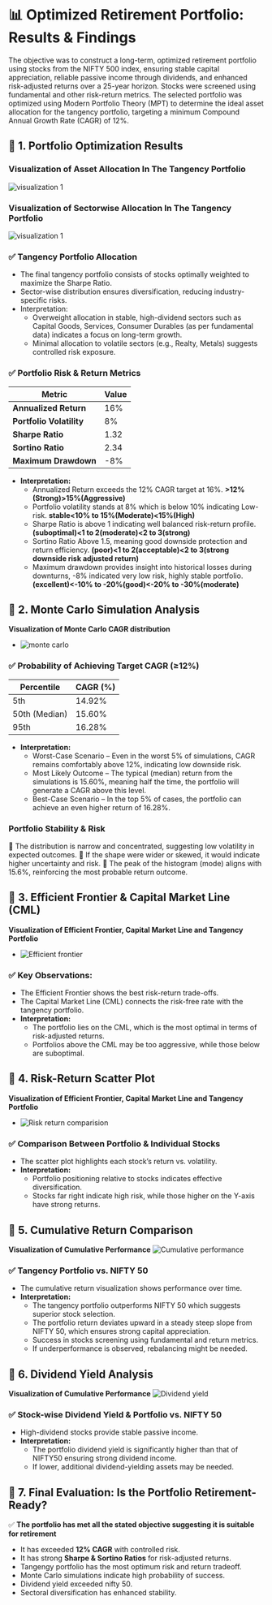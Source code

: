# 📊 **Optimized Retirement Portfolio: Results & Findings**
The objective was to construct a long-term, optimized retirement portfolio using stocks from the NIFTY 500 index, ensuring stable capital appreciation, reliable passive income through dividends, and enhanced risk-adjusted returns over a 25-year horizon. Stocks were screened using fundamental and other risk-return metrics. The selected portfolio was optimized using Modern Portfolio Theory (MPT) to determine the ideal asset allocation for the tangency portfolio, targeting a minimum Compound Annual Growth Rate (CAGR) of 12%.
## 🔹 **1. Portfolio Optimization Results**
### Visualization of Asset Allocation In The Tangency Portfolio
![visualization 1](result/tangency_portfolio_asset_allocation.png)
### Visualization of Sectorwise Allocation In The Tangency Portfolio
![visualization 1](result/tangency_portfolio_sector_allocation.png)
### ✅ **Tangency Portfolio Allocation**
- The final tangency portfolio consists of stocks optimally weighted to maximize the Sharpe Ratio.
- Sector-wise distribution ensures diversification, reducing industry-specific risks.
- Interpretation:
  - Overweight allocation in stable, high-dividend sectors such as Capital Goods, Services, Consumer Durables (as per fundamental data) indicates a focus on long-term growth.
  - Minimal allocation to volatile sectors (e.g., Realty, Metals) suggests controlled risk exposure.

### ✅ **Portfolio Risk & Return Metrics**
| Metric                  | Value  |
|------------------------|--------|
| **Annualized Return**  | 16%    |
| **Portfolio Volatility** | 8%    |
| **Sharpe Ratio**       | 1.32     |
| **Sortino Ratio**      | 2.34     |
| **Maximum Drawdown**   | -8%    |

- **Interpretation:**
  - Annualized Return exceeds the 12% CAGR target at 16%. **>12% (Strong)>15%(Aggressive)**
  - Portfolio volatility stands at 8% which is below 10% indicating Low-risk. **stable<10% to 15%(Moderate)<15%(High)**
  - Sharpe Ratio is above 1 indicating well balanced risk-return profile. **(suboptimal)<1 to 2(moderate)<2 to 3(strong)**
  - Sortino Ratio Above 1.5, meaning good downside protection and return efficiency. **(poor)<1 to 2(acceptable)<2 to 3(strong downside risk adjusted return)**
  - Maximum drawdown provides insight into historical losses during downturns, -8% indicated very low risk, highly stable portfolio. **(excellent)<-10% to -20%(good)<-20% to -30%(moderate)**

## 🔹 **2. Monte Carlo Simulation Analysis**
**Visualization of Monte Carlo CAGR distribution**
  - ![monte carlo](result/montecarlo_interpretation.png)

### ✅ **Probability of Achieving Target CAGR (≥12%)** 
| Percentile | CAGR (%) |
|------------|----------|
| 5th       | 14.92%      |
| 50th (Median) | 15.60% |
| 95th      | 16.28%      |

- **Interpretation:**
  - Worst-Case Scenario – Even in the worst 5% of simulations, CAGR remains comfortably above 12%, indicating low downside risk.
  - Most Likely Outcome – The typical (median) return from the simulations is 15.60%, meaning half the time, the portfolio will generate a CAGR above this level.
  - Best-Case Scenario – In the top 5% of cases, the portfolio can achieve an even higher return of 16.28%.
  
### Portfolio Stability & Risk
🔹 The distribution is narrow and concentrated, suggesting low volatility in expected outcomes.
🔹 If the shape were wider or skewed, it would indicate higher uncertainty and risk.
🔹 The peak of the histogram (mode) aligns with 15.6%, reinforcing the most probable return outcome.

## 🔹 **3. Efficient Frontier & Capital Market Line (CML)**
**Visualization of Efficient Frontier, Capital Market Line and Tangency Portfolio**
  - ![Efficient frontier](result/efficient_frontier_with_tp&cml.png)
### ✅ **Key Observations:**
- The Efficient Frontier shows the best risk-return trade-offs.
- The Capital Market Line (CML) connects the risk-free rate with the tangency portfolio.
- **Interpretation:**
  - The portfolio lies on the CML, which is the most optimal in terms of risk-adjusted returns.
  - Portfolios above the CML may be too aggressive, while those below are suboptimal.

## 🔹 **4. Risk-Return Scatter Plot**
**Visualization of Efficient Frontier, Capital Market Line and Tangency Portfolio**
  - ![Risk return comparision](result/pf_vs_stk_return_scatter_plot.png)

### ✅ **Comparison Between Portfolio & Individual Stocks**
- The scatter plot highlights each stock’s return vs. volatility.
- **Interpretation:**
  - Portfolio positioning relative to stocks indicates effective diversification.
  - Stocks far right indicate high risk, while those higher on the Y-axis have strong returns.

## 🔹 **5. Cumulative Return Comparison**
**Visualization of Cumulative Performance**
![Cumulative performance](result/tangencyportfolio_vs_nifty50.png)
### ✅ **Tangency Portfolio vs. NIFTY 50**
- The cumulative return visualization shows performance over time.
- **Interpretation:**
  - The tangency portfolio outperforms NIFTY 50 which suggests superior stock selection.
  - The portfolio return deviates upward in a steady steep slope from NIFTY 50, which ensures strong capital appreciation.
  - Success in stocks screening using fundamental and return metrics.
  - If underperformance is observed, rebalancing might be needed.

## 🔹 **6. Dividend Yield Analysis**
**Visualization of Cumulative Performance**
![Dividend yield](result/div_yield_comparision.png)
### ✅ **Stock-wise Dividend Yield & Portfolio vs. NIFTY 50**
- High-dividend stocks provide stable passive income.
- **Interpretation:**
  - The portfolio dividend yield is significantly higher than that of NIFTY50 ensuring strong dividend income.
  - If lower, additional dividend-yielding assets may be needed.

## 🔹 **7. Final Evaluation: Is the Portfolio Retirement-Ready?**

✅ **The portfolio has met all the stated objective suggesting it is suitable for retirement**
- It has exceeded **12% CAGR** with controlled risk.
- It has strong **Sharpe & Sortino Ratios** for risk-adjusted returns.
- Tangengy portfolio has the most optimum risk and return tradeoff.
- Monte Carlo simulations indicate high probability of success.
- Dividend yield exceeded nifty 50.
- Sectoral diversification has enhanced stability.





